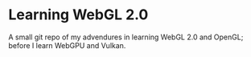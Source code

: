 # Learning WebGL 2.0
A small git repo of my advendures in learning WebGL 2.0 and OpenGL; before I learn WebGPU and Vulkan.